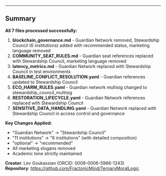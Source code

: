 
---

## Summary

**All 7 files processed successfully:**

1. **blockchain_governance.md** - Guardian Network removed, Stewardship Council (6 institutions) added with recommended status, marketing language removed
2. **COMMUNITY_SEAT_RULES.md** - Guardian seat references replaced with Stewardship Council, marketing language removed
3. **latency_metrics.md** - Guardian Network replaced with Stewardship Council in test environments
4. **BASELINE_CONFLICT_RESOLUTION.yaml** - Guardian references updated to Stewardship Council
5. **ECO_HARM_RULES.yaml** - Guardian network multisig changed to stewardship_council_multisig
6. **RESTORATION_LIFECYCLE.yaml** - Guardian Network references replaced with Stewardship Council
7. **SENSITIVE_DATA_HANDLING.yaml** - Guardian Network replaced with Stewardship Council in access control and governance

**Key Changes Applied:**
- "Guardian Network" → "Stewardship Council"
- "11 institutions" → "6 institutions" (with detailed composition)
- "optional" → "recommended"
- All marketing slogans removed
- Academic tone strictly maintained

**Creator**: Lev Goukassian (ORCID: 0009-0006-5966-1243)  
**Repository**: https://github.com/FractonicMind/TernaryMoralLogic
